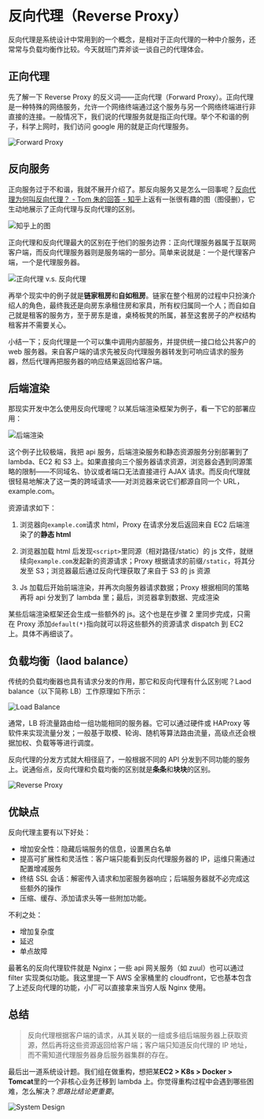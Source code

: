 # 反向代理（Reverse Proxy）

反向代理是系统设计中常用到的一个概念，是相对于正向代理的一种中介服务，还常常与负载均衡作比较。今天就班门弄斧谈一谈自己的代理体会。

## 正向代理

先了解一下 Reverse Proxy 的反义词——正向代理（Forward Proxy）。正向代理是一种特殊的网络服务，允许一个网络终端通过这个服务与另一个网络终端进行非直接的连接。一般情况下，我们说的代理服务就是指正向代理。举个不和谐的例子，科学上网时，我们访问 google 用的就是正向代理服务。

![Forward Proxy][3]

## 反向服务

正向服务过于不和谐，我就不展开介绍了。那反向服务又是怎么一回事呢？[反向代理为何叫反向代理？ - Tom 朱的回答 - 知乎][1]上返有一张很有趣的图（图侵删），它生动地展示了正向代理与反向代理的区别。

![知乎上的图][4]

正向代理和反向代理最大的区别在于他们的服务边界：正向代理服务器属于互联网客户端，而反向代理服务器则是服务端的一部分。简单来说就是：一个是代理客户端，一个是代理服务器。

![正向代理 v.s. 反向代理][5]

再举个现实中的例子就是**链家租房**和**自如租房**。链家在整个租房的过程中只扮演介绍人的角色，最终我还是向房东承租住房和家具，所有权归属同一个人；而自如自己就是租客的服务方，至于房东是谁，桌椅板凳的所属，甚至这套房子的产权结构租客并不需要关心。

小结一下；反向代理是一个可以集中调用内部服务，并提供统一接口给公共客户的 web 服务器。来自客户端的请求先被反向代理服务器转发到可响应请求的服务器，然后代理再把服务器的响应结果返回给客户端。

## 后端渲染

那现实开发中怎么使用反向代理呢？以某后端渲染框架为例子，看一下它的部署应用：

![后端渲染][6]

这个例子比较极端，我把 api 服务，后端渲染服务和静态资源服务分别部署到了 lambda、EC2 和 S3 上。如果直接向三个服务器请求资源，浏览器会遇到同源策略的限制——不同域名、协议或者端口无法直接进行 AJAX 请求。而反向代理就很轻易地解决了这一类的跨域请求——对浏览器来说它们都源自同一个 URL，example.com。

资源请求如下：

1. 浏览器向`example.com`请求 html，Proxy 在请求分发后返回来自 EC2 后端渲染了的**静态 html**

2. 浏览器加载 html 后发现`<script>`里同源（相对路径/static）的 js 文件，就继续向`example.com`发起新的资源请求；Proxy 根据请求的前缀`/static`，将其分发至 S3；浏览器最后通过反向代理获取了来自于 S3 的 js 资源

3. Js 加载后开始前端渲染，并再次向服务器请求数据；Proxy 根据相同的策略再将 api 分发到了 lambda 里；最后，浏览器拿到数据、完成渲染

某些后端渲染框架还会生成一些额外的 js。这个也是在步骤 2 里同步完成，只需在 Proxy 添加`default(*)`指向就可以将这些额外的资源请求 dispatch 到 EC2 上。具体不再细谈了。

## 负载均衡（laod balance）

传统的负载均衡器也具有请求分发的作用，那它和反向代理有什么区别呢？Laod balance（以下简称 LB）工作原理如下所示：

![Load Balance][7]

通常，LB 将流量路由给一组功能相同的服务器。它可以通过硬件或 HAProxy 等软件来实现流量分发；一般基于取模、轮询、随机等算法路由流量，高级点还会根据加权、负载等等进行调度。

反向代理的分发方式就大相径庭了，一般根据不同的 API 分发到不同功能的服务上。说通俗点，反向代理和负载均衡的区别就是**条条**和**块块**的区别。

![Reverse Proxy][8]

## 优缺点

反向代理主要有以下好处：

* 增加安全性：隐藏后端服务的信息，设置黑白名单
* 提高可扩展性和灵活性：客户端只能看到反向代理服务器的 IP，运维只需通过配置增减服务
* 终结 SSL 会话：解密传入请求和加密服务器响应；后端服务器就不必完成这些额外的操作
* 压缩、缓存、添加请求头等一些附加功能。

不利之处：

* 增加复杂度
* 延迟
* 单点故障

最著名的反向代理软件就是 Nginx；一些 api 网关服务（如 zuul）也可以通过 filter 实现类似功能。我这里提一下 AWS 全家桶里的 cloudfront，它也基本包含了上述反向代理的功能，小厂可以直接拿来当穷人版 Nginx 使用。

## 总结

> 反向代理根据客户端的请求，从其关联的一组或多组后端服务器上获取资源，然后再将这些资源返回给客户端；客户端只知道反向代理的 IP 地址，而不需知道代理服务器身后服务器集群的存在。

最后出一道系统设计题。我们组在做重构，想把某**EC2 > K8s > Docker > Tomcat**里的一个非核心业务迁移到 lambda 上。你觉得重构过程中会遇到哪些困难，怎么解决？*思路比结论更重要*。

![System Design][9]

[1]: https://www.zhihu.com/question/24723688/answer/68675168
[3]: ./img/forward-proxy.png
[4]: ./img/zhihu.jpg
[5]: ./img/forward-reverse.png
[6]: ./img/nuxt.png
[7]: ./img/load-balance.png
[8]: ./img/reverse-proxy.png
[9]: ./img/system-design.png